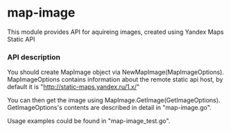# map-image

This module provides API for aquireing images, created using Yandex Maps Static API

### API description

You should create MapImage object via NewMapImage(MapImageOptions).
MapImageOptions contains information about the remote static api host,
by default it is "http://static-maps.yandex.ru/1.x/"

You can then get the image using MapImage.GetImage(GetImageOptions).
GetImageOptions's contents are described in detail in "map-image.go".

Usage examples could be found in "map-image_test.go".
